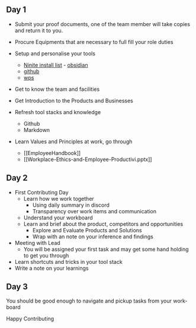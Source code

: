 ## Day 1

- Submit your proof documents, one of the team member will take copies and return it to you.
- Procure Equipments that are necessary to full fill your role duties
- Setup and personalise your tools
	- [Ninite install list](https://ninite.com/?select=7zip-brave-ccleaner-chrome-discord-firefox-googledrivefordesktop-krita-libreoffice-malwarebytes-notepadplusplus-teracopy-thunderbirdesr128-vlc-vscode)
	- [obsidian](https://obsidian.md/)
	- [github](https://github.com/apps/desktop)
	- [wps](https://www.wps.com/)

- Get to know the team and facilities
- Get Introduction to the Products and Businesses
- Refresh tool stacks and knowledge
	- Github
	- Markdown
- Learn Values and Principles at work, go through 
	- [[EmployeeHandbook]]
	- [[Workplace-Ethics-and-Employee-Productivi.pptx]]
## Day 2

- First Contributing Day 
	- Learn how we work together
		- Using daily summary in discord 
		- Transparency over work items and communication
	- Understand your workboard
	- Learn and brief about the product, competitors and opportunities
		- Explore and Evaluate Products and Solutions
		- Wrap with an note on your inference and findings
- Meeting with Lead
	- You will be assigned your first task and may get some hand holding to get you through 
- Learn shortcuts and tricks in your tool stack
- Write a note on your learnings
## Day 3 

You should be good enough to navigate and pickup tasks from your work-board

Happy Contributing